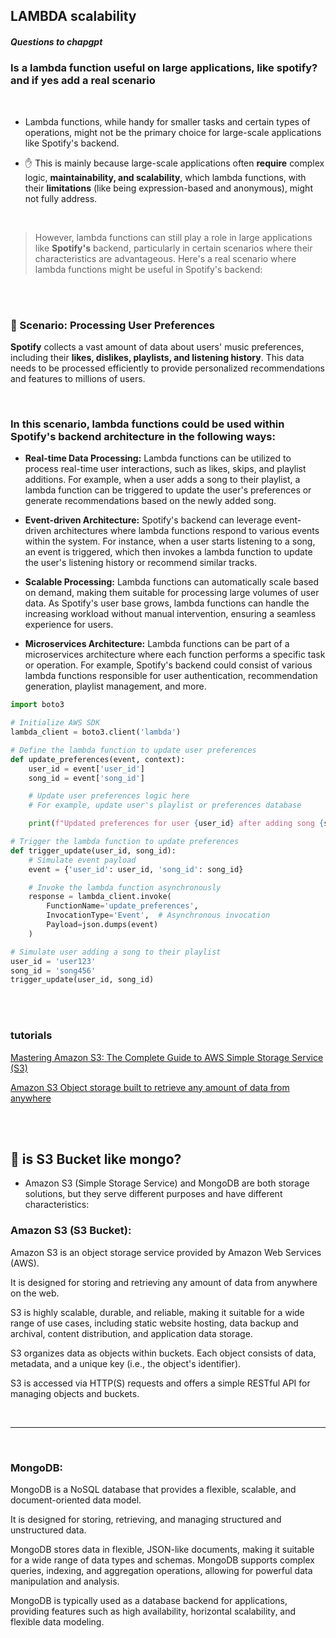 ## LAMBDA scalability

##### Questions to chapgpt

### Is a lambda function useful on large applications, like spotify? and if yes add a real scenario

<br>

- Lambda functions, while handy for smaller tasks and certain types of operations, might not be the primary choice for large-scale applications like Spotify's backend.

- ✋ This is mainly because large-scale applications often **require** complex logic, **maintainability, and scalability**, which lambda functions, with their **limitations** (like being expression-based and anonymous), might not fully address.

<br>

> However, lambda functions can still play a role in large applications like **Spotify's** backend, particularly in certain scenarios where their characteristics are advantageous. Here's a real scenario where lambda functions might be useful in Spotify's backend:

<br>
<br>

### 🍭 Scenario: Processing User Preferences

**Spotify** collects a vast amount of data about users' music preferences, including their **likes, dislikes, playlists, and listening history**. This data needs to be processed efficiently to provide personalized recommendations and features to millions of users.

<br>

### In this scenario, lambda functions could be used within Spotify's backend architecture in the following ways:

- **Real-time Data Processing:** Lambda functions can be utilized to process real-time user interactions, such as likes, skips, and playlist additions. For example, when a user adds a song to their playlist, a lambda function can be triggered to update the user's preferences or generate recommendations based on the newly added song.

- **Event-driven Architecture:** Spotify's backend can leverage event-driven architectures where lambda functions respond to various events within the system. For instance, when a user starts listening to a song, an event is triggered, which then invokes a lambda function to update the user's listening history or recommend similar tracks.

- **Scalable Processing:** Lambda functions can automatically scale based on demand, making them suitable for processing large volumes of user data. As Spotify's user base grows, lambda functions can handle the increasing workload without manual intervention, ensuring a seamless experience for users.

- **Microservices Architecture:** Lambda functions can be part of a microservices architecture where each function performs a specific task or operation. For example, Spotify's backend could consist of various lambda functions responsible for user authentication, recommendation generation, playlist management, and more.

```python
import boto3

# Initialize AWS SDK
lambda_client = boto3.client('lambda')

# Define the lambda function to update user preferences
def update_preferences(event, context):
    user_id = event['user_id']
    song_id = event['song_id']

    # Update user preferences logic here
    # For example, update user's playlist or preferences database

    print(f"Updated preferences for user {user_id} after adding song {song_id}")

# Trigger the lambda function to update preferences
def trigger_update(user_id, song_id):
    # Simulate event payload
    event = {'user_id': user_id, 'song_id': song_id}

    # Invoke the lambda function asynchronously
    response = lambda_client.invoke(
        FunctionName='update_preferences',
        InvocationType='Event',  # Asynchronous invocation
        Payload=json.dumps(event)
    )

# Simulate user adding a song to their playlist
user_id = 'user123'
song_id = 'song456'
trigger_update(user_id, song_id)

```

<br>
<br>

### tutorials

[Mastering Amazon S3: The Complete Guide to AWS Simple Storage Service (S3)](https://www.youtube.com/watch?v=-7kIajo0zBA)

[Amazon S3 Object storage built to retrieve any amount of data from anywhere](https://aws.amazon.com/s3/)

<br>
<br>

## 🍭 is S3 Bucket like mongo?

- Amazon S3 (Simple Storage Service) and MongoDB are both storage solutions, but they serve different purposes and have different characteristics:

### Amazon S3 (S3 Bucket):

Amazon S3 is an object storage service provided by Amazon Web Services (AWS).

It is designed for storing and retrieving any amount of data from anywhere on the web.

S3 is highly scalable, durable, and reliable, making it suitable for a wide range of use cases, including static website hosting, data backup and archival, content distribution, and application data storage.

S3 organizes data as objects within buckets. Each object consists of data, metadata, and a unique key (i.e., the object's identifier).

S3 is accessed via HTTP(S) requests and offers a simple RESTful API for managing objects and buckets.

<br>

---

<br>

### MongoDB:

MongoDB is a NoSQL database that provides a flexible, scalable, and document-oriented data model.

It is designed for storing, retrieving, and managing structured and unstructured data.

MongoDB stores data in flexible, JSON-like documents, making it suitable for a wide range of data types and schemas.
MongoDB supports complex queries, indexing, and aggregation operations, allowing for powerful data manipulation and analysis.

MongoDB is typically used as a database backend for applications, providing features such as high availability, horizontal scalability, and flexible data modeling.
